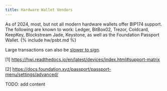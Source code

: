 ```yaml
---
title: Hardware Wallet Vendors
---
```


As of 2024, most, but not all modern hardware wallets offer BIP174 support.  The following are known to work: Ledger, BitBox02, Trezor, Coldcard, KeepKey, Blockstream Jade, Keystone, as well as the Foundation Passport Wallet.
{% include hw/psbt.md %}

Large transactions can also be [slower to sign](https://blog.keys.casa/bitcoin-multisig-hardware-signing-performance/).


[1] https://hwi.readthedocs.io/en/latest/devices/index.html#support-matrix

[2] https://docs.foundation.xyz/passport/passport-menu/settings/advanced/

TODO: add content
